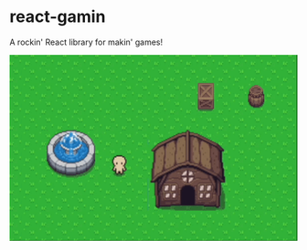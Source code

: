 # react-gamin

A rockin' React library for makin' games!

![react-gamin](./react-gamin.gif?raw=true "react-gamin")
